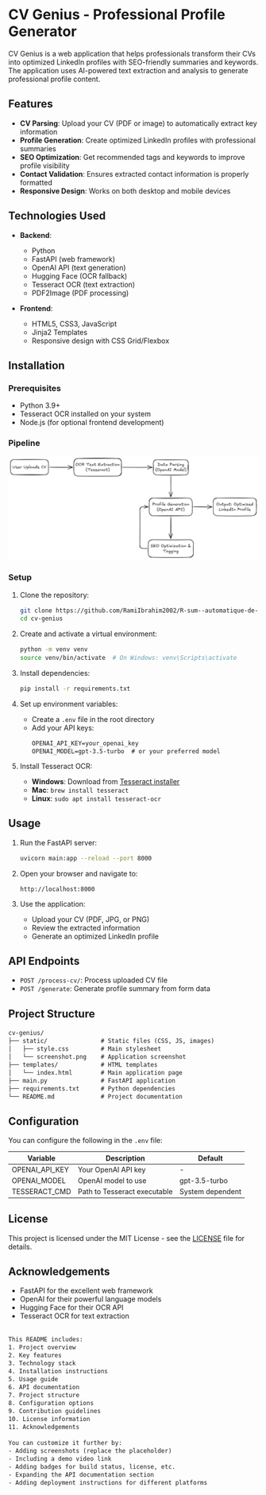 # CV Genius - Professional Profile Generator

CV Genius is a web application that helps professionals transform their CVs into optimized LinkedIn profiles with SEO-friendly summaries and keywords. The application uses AI-powered text extraction and analysis to generate professional profile content.

## Features

- **CV Parsing**: Upload your CV (PDF or image) to automatically extract key information
- **Profile Generation**: Create optimized LinkedIn profiles with professional summaries
- **SEO Optimization**: Get recommended tags and keywords to improve profile visibility
- **Contact Validation**: Ensures extracted contact information is properly formatted
- **Responsive Design**: Works on both desktop and mobile devices

## Technologies Used

- **Backend**:
  - Python
  - FastAPI (web framework)
  - OpenAI API (text generation)
  - Hugging Face (OCR fallback)
  - Tesseract OCR (text extraction)
  - PDF2Image (PDF processing)

- **Frontend**:
  - HTML5, CSS3, JavaScript
  - Jinja2 Templates
  - Responsive design with CSS Grid/Flexbox

## Installation

### Prerequisites

- Python 3.9+
- Tesseract OCR installed on your system
- Node.js (for optional frontend development)

### Pipeline

![pipeline](pipeline.png)

### Setup

1. Clone the repository:
   ```bash
   git clone https://github.com/RamiIbrahim2002/R-sum--automatique-de-profil-avec-IA-dans-le-cadre-du-projet-TYBSync--3-.git
   cd cv-genius
   ```

2. Create and activate a virtual environment:
   ```bash
   python -m venv venv
   source venv/bin/activate  # On Windows: venv\Scripts\activate
   ```

3. Install dependencies:
   ```bash
   pip install -r requirements.txt
   ```

4. Set up environment variables:
   - Create a `.env` file in the root directory
   - Add your API keys:
     ```
     OPENAI_API_KEY=your_openai_key
     OPENAI_MODEL=gpt-3.5-turbo  # or your preferred model
     ```

5. Install Tesseract OCR:
   - **Windows**: Download from [Tesseract installer](https://github.com/UB-Mannheim/tesseract/wiki)
   - **Mac**: `brew install tesseract`
   - **Linux**: `sudo apt install tesseract-ocr`

## Usage

1. Run the FastAPI server:
   ```bash
   uvicorn main:app --reload --port 8000
   ```

2. Open your browser and navigate to:
   ```
   http://localhost:8000
   ```

3. Use the application:
   - Upload your CV (PDF, JPG, or PNG)
   - Review the extracted information
   - Generate an optimized LinkedIn profile

## API Endpoints

- `POST /process-cv/`: Process uploaded CV file
- `POST /generate`: Generate profile summary from form data

## Project Structure

```
cv-genius/
├── static/               # Static files (CSS, JS, images)
│   ├── style.css         # Main stylesheet
│   └── screenshot.png    # Application screenshot
├── templates/            # HTML templates
│   └── index.html        # Main application page
├── main.py               # FastAPI application
├── requirements.txt      # Python dependencies
└── README.md             # Project documentation
```

## Configuration

You can configure the following in the `.env` file:

| Variable          | Description                          | Default           |
|-------------------|--------------------------------------|-------------------|
| OPENAI_API_KEY    | Your OpenAI API key                  | -                 |
| OPENAI_MODEL      | OpenAI model to use                  | gpt-3.5-turbo     |
| TESSERACT_CMD     | Path to Tesseract executable         | System dependent  |

## License

This project is licensed under the MIT License - see the [LICENSE](LICENSE) file for details.

## Acknowledgements

- FastAPI for the excellent web framework
- OpenAI for their powerful language models
- Hugging Face for their OCR API
- Tesseract OCR for text extraction
```

This README includes:
1. Project overview
2. Key features
3. Technology stack
4. Installation instructions
5. Usage guide
6. API documentation
7. Project structure
8. Configuration options
9. Contribution guidelines
10. License information
11. Acknowledgements

You can customize it further by:
- Adding screenshots (replace the placeholder)
- Including a demo video link
- Adding badges for build status, license, etc.
- Expanding the API documentation section
- Adding deployment instructions for different platforms
